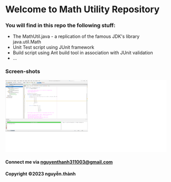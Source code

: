 # Welcome to Math Utility Repository

### You will find in this repo the following stuff:

* The MathUtil.java - a replication of the famous JDK's library java.util.Math
* Unit Test script using JUnit framework
* Build script using Ant build tool in association with JUnit validation
* ...

### Screen-shots

![DDT source code with JUnit](https://github.com/nguyenthanh311003/math-util-ant/blob/main/screenshot/ddt-source-code-with-junit.png)

#### Connect me via nguyenthanh311003@gmail.com

#### Copyright &#169;2023 nguyễn.thành